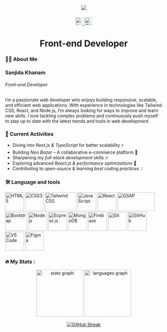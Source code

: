 <div align="center">
  <img src="https://i.imgur.com/sr5Z1Zm.png"  /> 
</div>

###

<div align="center">
  <a href="https://www.linkedin.com/in/sanjida-khanam-ice" target="_blank">
    <img src="https://img.shields.io/static/v1?message=LinkedIn&logo=linkedin&label=&color=0077B5&logoColor=white&labelColor=&style=for-the-badge" height="25" alt="LinkedIn logo" />
  </a> 
  
  <a href="https://github.com/Sanjida-Khanam778" target="_blank">
    <img src="https://img.shields.io/static/v1?message=GitHub&logo=github&label=&color=181717&logoColor=white&labelColor=&style=for-the-badge" height="25" alt="GitHub logo" />
  </a>
</div>

###

<h1 align="center">Front-end Developer</h1>

###

<h3 align="left">👩‍💻  About Me </h3>

###

<p align="left">
<h3 align="left">Sanjida Khanam</h3>
<h6 align="left">
Front-end Developer</h6>

I’m a passionate web developer who enjoys building responsive, scalable, and efficient web applications. With experience in technologies like Tailwind CSS, React, and Node.js, I’m always looking for ways to improve and learn new skills. I love tackling complex problems and continuously push myself to stay up to date with the latest trends and tools in web development. 
</p>

### 🚀 Current Activities  
- Diving into *Next.js & TypeScript* for better scalability ⚡  
- Building *Neo Bazar* – A collaborative e-commerce platform 🛒  
- Sharpening my *full-stack development* skills 🔥  
- Exploring advanced *React.js & performance optimizations* 🚀  
- Contributing to *open-source* & learning *best coding practices* 💡
  
###

<h3 align="left">🛠 Language and tools</h3>

<p align="left"> 
  <img src="https://cdn.jsdelivr.net/gh/devicons/devicon/icons/html5/html5-original.svg" alt="HTML5" width="60" height="60"/>
  <img src="https://cdn.jsdelivr.net/gh/devicons/devicon/icons/css3/css3-original.svg" alt="CSS3" width="60" height="60"/>
  <img src="https://upload.wikimedia.org/wikipedia/commons/thumb/d/d5/Tailwind_CSS_Logo.svg/2560px-Tailwind_CSS_Logo.svg.png" alt="Tailwind CSS" width="100" height="60"/>
  <img src="https://cdn.jsdelivr.net/gh/devicons/devicon/icons/javascript/javascript-original.svg" alt="JavaScript" width="60" height="60"/>
  <img src="https://cdn.jsdelivr.net/gh/devicons/devicon/icons/react/react-original.svg" alt="React" width="60" height="60"/>
  <img src="https://static.wikia.nocookie.net/logopedia/images/a/a5/GSAP_2023.svg/revision/latest/scale-to-width-down/300?cb=20231024190052" alt="GSAP" width="120" height="60"/>
  <img src="https://upload.wikimedia.org/wikipedia/commons/thumb/b/b2/Bootstrap_logo.svg/2560px-Bootstrap_logo.svg.png" alt="Bootstrap" width="70" height="60"/>
  <img src="https://cdn.jsdelivr.net/gh/devicons/devicon/icons/nodejs/nodejs-original.svg" alt="Node.js" width="60" height="60"/>
  <img src="https://i.imgur.com/jX0Q8an.png" alt="Ecpress js" width="60" height="60"/>
  <img src="https://cdn.jsdelivr.net/gh/devicons/devicon/icons/mongodb/mongodb-original.svg" alt="MongoDB" width="60" height="60"/>
  <img src="https://cdn.jsdelivr.net/gh/devicons/devicon/icons/firebase/firebase-plain.svg" alt="Firebase" width="60" height="60"/>
  <img src="https://cdn.jsdelivr.net/gh/devicons/devicon/icons/git/git-original.svg" alt="Git" width="60" height="60"/>
  <img src="https://i.imgur.com/qVRcYIC.png" alt="GitHub" width="60" height="60"/>
  <img src="https://cdn.jsdelivr.net/gh/devicons/devicon/icons/vscode/vscode-original.svg" alt="VS Code" width="60" height="60"/>
  <img src="https://cdn.jsdelivr.net/gh/devicons/devicon/icons/figma/figma-original.svg" alt="Figma" width="60" height="60"/>
</p>

<h3 align="left">🔥   My Stats : </h3>

<div align="center">
  <img src="https://github-readme-stats.vercel.app/api?username=sanjida-khanam778&hide_title=false&hide_rank=false&show_icons=true&include_all_commits=true&count_private=true&disable_animations=false&theme=dracula&locale=en&hide_border=false&order=1" height="150" alt="stats graph"  />
  <img src="https://github-readme-stats.vercel.app/api/top-langs?username=sanjida-khanam778&locale=en&hide_title=false&layout=compact&card_width=320&langs_count=5&theme=dracula&hide_border=false&order=2" height="150" alt="languages graph"  />
</div>
<p align="center">
  <a href="https://github.com/Sanjida-Khanam778">
  <img src="https://streak-stats.demolab.com?user=Sanjida-Khanam778&theme=radical" alt="GitHub Streak" />
</a>
</p>

###
